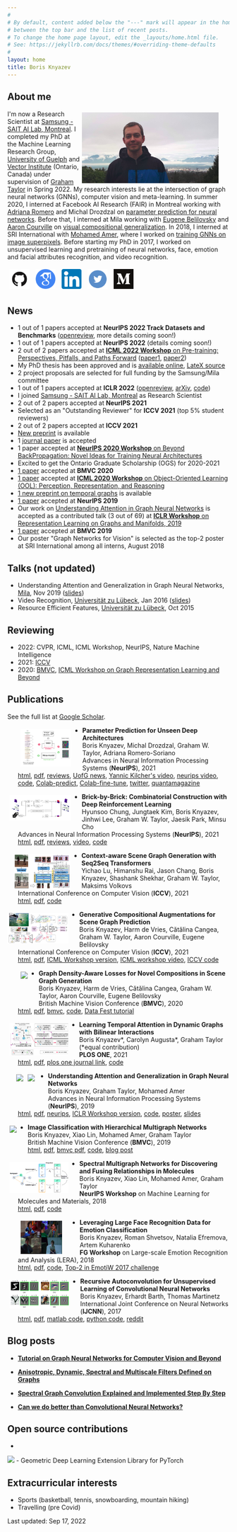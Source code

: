 ```yaml
---
#
# By default, content added below the "---" mark will appear in the home page
# between the top bar and the list of recent posts.
# To change the home page layout, edit the _layouts/home.html file.
# See: https://jekyllrb.com/docs/themes/#overriding-theme-defaults
#
layout: home
title: Boris Knyazev
---
```


## About me

<img src="assets/boris_5.png" height="160" style="float:right; margin:5px 25px 5px 5px">

I'm now a Research Scientist at [Samsung - SAIT AI Lab, Montreal](https://www.sait.samsung.co.kr/saithome/about/labs.do). I completed my PhD at the Machine Learning Research Group, [University of Guelph](https://uoguelph.ca/) and [Vector Institute](https://vectorinstitute.ai/) (Ontario, Canada) under supervision of [Graham Taylor](https://www.gwtaylor.ca/) in Spring 2022. My research interests lie at the intersection of graph neural networks (GNNs), computer vision and meta-learning.
In summer 2020, I interned at Facebook AI Research (FAIR) in Montreal working with [‪Adriana Romero](https://sites.google.com/site/adriromsor/) and Michal Drozdzal on [parameter prediction for neural networks](https://github.com/facebookresearch/ppuda). 
Before that, I interned at Mila working with [Eugene Belilovsky](http://eugenium.github.io/) and [Aaron Courville](https://mila.quebec/en/person/aaron-courville/) on [visual compositional generalization](https://github.com/bknyaz/sgg). In 2018, I interned at SRI International with [Mohamed Amer](https://mohamedramer.com/), where I worked on [training GNNs on image superpixels](https://github.com/bknyaz/bmvc_2019).
Before starting my PhD in 2017, I worked on unsupervised learning and pretraining of neural networks, face, emotion and facial attributes recognition, and video recognition.

<a href="https://github.com/bknyaz">
<img src="assets/github.png" height="45" style="float:top; margin:5px"></a>
<a href="https://scholar.google.ca/citations?user=Dp9VFB0AAAAJ&hl">
<img src="assets/google_scholar.png" height="45" style="float:top; margin:5px"></a>
<a href="https://www.linkedin.com/in/boris-knyazev-39690948/">
<img src="assets/linkedin.png" height="45" style="float:top; margin:5px"></a>
<a href="https://twitter.com/BorisAKnyazev">
<img src="assets/twitter.png" height="45" style="float:top; margin:5px"></a>
<a href="https://medium.com/@BorisAKnyazev">
<img src="assets/medium.png" height="45" style="float:top; margin:5px"></a>

## News

- 1 out of 1 papers accepted at **NeurIPS 2022 Track Datasets and Benchmarks** ([openreview](https://openreview.net/forum?id=MOCZI3h8Ye), more details coming soon!)
- 1 out of 1 papers accepted at **NeurIPS 2022** (details coming soon!)
- 2 out of 2 papers accepted at [**ICML 2022 Workshop** on Pre-training: Perspectives, Pitfalls, and Paths Forward](https://pretraining.github.io/) ([paper1](https://arxiv.org/abs/2207.10049), [paper2](https://arxiv.org/abs/2207.10951))
- My PhD thesis has been approved and is [available online](https://atrium.lib.uoguelph.ca/xmlui/handle/10214/26824), [LateX source](https://github.com/uoguelph-mlrg/phdthesis_boris)
- 2 project proposals are selected for full funding by the Samsung/Mila committee 
- 1 out of 1 papers accepted at **ICLR 2022** ([openreview](https://openreview.net/forum?id=EnwCZixjSh), [arXiv](https://arxiv.org/abs/2201.09871), [code](https://github.com/uoguelph-mlrg/GGM-metrics))
- I joined [Samsung - SAIT AI Lab, Montreal](https://www.sait.samsung.co.kr/saithome/about/labs.do) as Research Scientist
- 2 out of 2 papers accepted at **NeurIPS 2021**
- Selected as an "Outstanding Reviewer" for **ICCV 2021** (top 5% student reviewers)
- 2 out of 2 papers accepted at **ICCV 2021**
- [New preprint](https://arxiv.org/abs/2007.05756) is available
- 1 [journal paper](https://journals.plos.org/plosone/article?id=10.1371/journal.pone.0247936) is accepted
- 1 paper accepted at [**NeurIPS 2020 Workshop** on Beyond BackPropagation: Novel Ideas for Training Neural Architectures](https://beyondbackprop.github.io/)
- Excited to get the Ontario Graduate Scholarship (OGS) for 2020-2021
- [1 paper](https://arxiv.org/abs/2005.08230) accepted at **BMVC 2020**
- [1 paper](https://arxiv.org/abs/2007.05756) accepted at [**ICML 2020 Workshop** on Object-Oriented Learning (OOL): Perception, Representation, and Reasoning](https://oolworkshop.github.io/program/ool_21.html)
- [1 new preprint on temporal graphs](https://arxiv.org/abs/1909.10367) is available
- [1 paper](https://arxiv.org/abs/1905.02850) accepted at **NeurIPS 2019**
- Our work on [Understanding Attention in Graph Neural Networks](https://rlgm.github.io/papers/54.pdf) is accepted as a contributed talk (3 out of 69) at [**ICLR Workshop** on Representation Learning on Graphs and Manifolds, 2019](https://rlgm.github.io/papers/)
- [1 paper](https://arxiv.org/abs/1907.09000) accepted at **BMVC 2019**
- Our poster "Graph Networks for Vision" is selected as the top-2 poster at SRI International among all interns, August 2018

## Talks (not updated)

- Understanding Attention and Generalization in Graph Neural Networks, [Mila](https://mila.quebec/), Nov 2019 ([slides](https://drive.google.com/open?id=1HcmhSEnf8ll6-BxXK1PiGzcXDa6BbKnC))
- Video Recognition, [Universität zu Lübeck](https://www.inb.uni-luebeck.de/home.html), Jan 2016 ([slides](https://drive.google.com/file/d/1zQBsY2O9a9w7to9toiu1xNbnBxqnsyqi/view?usp=sharing))
- Resource Efficient Features, [Universität zu Lübeck](https://www.inb.uni-luebeck.de/home.html), Oct 2015

## Reviewing

- 2022: CVPR, ICML, ICML Workshop, NeurIPS, Nature Machine Intelligence
- 2021: [ICCV](http://iccv2021.thecvf.com/home)
- 2020: [BMVC](https://www.bmvc2020-conference.com/),  [ICML Workshop on Graph Representation Learning and Beyond](https://grlplus.github.io/)

## Publications

See the full list at [Google Scholar](https://scholar.google.ca/citations?user=Dp9VFB0AAAAJ&hl).

<img src="assets/ghn2.png" height="85" style="float:left; margin:5px 25px 0px 30px">

- **Parameter Prediction for Unseen Deep Architectures**<br/>
Boris Knyazev, Michal Drozdzal, Graham W. Taylor, Adriana Romero-Soriano<br/>
Advances in Neural Information Processing Systems (**NeurIPS**), 2021 <br/>
[html](https://arxiv.org/abs/2110.13100), [pdf](papers/ppuda_neurips2021.pdf), [reviews](https://openreview.net/forum?id=vqHak8NLk25), [UofG news](https://news.uoguelph.ca/2022/01/u-of-g-engineers-share-benefits-of-machine-learning-advance/), [Yannic Kilcher's video](https://youtu.be/3HUK2UWzlFA), [neurips video](https://recorder-v3.slideslive.com/?share=48783&s=9eaa2f2d-b9a5-4d7e-a127-98d96f52ff49), [code](https://github.com/facebookresearch/ppuda), [Colab-predict](https://colab.research.google.com/drive/1fU0JU6p73QThJiakFPLNoOmkbDEYw2xf?usp=sharing), [Colab-fine-tune](https://colab.research.google.com/drive/1IH86johwAmwkyLv7KQgg23IptD6JkEqe?usp=sharing), [twitter](https://twitter.com/BorisAKnyazev/status/1452813952719761416), [quantamagazine](https://www.quantamagazine.org/researchers-build-ai-that-builds-ai-20220125/)

<img src="assets/b3.png" height="57" style="float:left; margin:5px 25px 20px 5px">

- **Brick-by-Brick: Combinatorial Construction with Deep Reinforcement Learning**<br/>
Hyunsoo Chung, Jungtaek Kim, Boris Knyazev, Jinhwi Lee, Graham W. Taylor, Jaesik Park, Minsu Cho <br/>
Advances in Neural Information Processing Systems (**NeurIPS**), 2021 <br/>
[html](https://arxiv.org/abs/2110.15481), [pdf](https://arxiv.org/pdf/2110.15481.pdf), [reviews](https://openreview.net/forum?id=c1p817YZAx6), [video](https://recorder-v3.slideslive.com/#/share?share=50391&s=83fe5538-73e2-4001-874e-cc36c6ded861), [code](https://github.com/POSTECH-CVLab/Brick-by-Brick)

<img src="assets/seq2seq.png" height="80" style="float:left; margin:5px 25px 0px 15px">

- **Context-aware Scene Graph Generation with Seq2Seq Transformers**<br/>
Yichao Lu, Himanshu Rai, Jason Chang, Boris Knyazev, Shashank Shekhar, Graham W. Taylor, Maksims Volkovs<br/> 
International Conference on Computer Vision (**ICCV**), 2021 <br/>
[html](https://openaccess.thecvf.com/content/ICCV2021/html/Lu_Context-Aware_Scene_Graph_Generation_With_Seq2Seq_Transformers_ICCV_2021_paper.html), [pdf](http://www.cs.utoronto.ca/~mvolkovs/ICCV2021_Transformer_SGG.pdf), [code](https://github.com/layer6ai-labs/SGG-Seq2Seq)

<img src="assets/gan.png" height="69" style="float:left; margin:5px 25px 0px 0px">

- **Generative Compositional Augmentations for Scene Graph Prediction**<br/>
Boris Knyazev, Harm de Vries, Cătălina Cangea, Graham W. Taylor, Aaron Courville, Eugene Belilovsky<br/> 
International Conference on Computer Vision (**ICCV**), 2021 <br/> 
[html](https://arxiv.org/abs/2007.05756), [pdf](https://arxiv.org/pdf/2007.05756.pdf), [ICML Workshop version](https://github.com/oolworkshop/oolworkshop.github.io/blob/master/pdf/OOL_21.pdf), [ICML workshop video](https://oolworkshop.github.io/program/ool_21.html), [ICCV code](https://github.com/bknyaz/sgg)


<img src="https://github.com/bknyaz/sgg/blob/master/figs/2320504_ours_zs_graph_ours.png?raw=true" height="73" style="float:left; margin:5px 25px 5px 30px">

- **Graph Density-Aware Losses for Novel Compositions in Scene Graph Generation**<br/>
Boris Knyazev, Harm de Vries, Cătălina Cangea, Graham W. Taylor, Aaron Courville, Eugene Belilovsky<br/> British Machine Vision Conference (**BMVC**), 2020 <br/>[html](https://arxiv.org/abs/2005.08230), [pdf](https://arxiv.org/pdf/2005.08230.pdf), [bmvc](https://www.bmvc2020-conference.com/conference/papers/paper_0378.html), [code](https://github.com/bknyaz/sgg), [Data Fest tutorial](https://www.youtube.com/watch?v=tMLj9TcLgPg)


<img src="assets/ldg.png" height="73" style="float:left; margin:5px 25px 5px 5px">

- **Learning Temporal Attention in Dynamic Graphs with Bilinear Interactions**<br/>
Boris Knyazev\*, Carolyn Augusta\*, Graham Taylor (\*equal contribution) <br/>**PLOS ONE**, 2021 <br/> [html](https://arxiv.org/abs/1909.10367), [pdf](https://arxiv.org/pdf/1909.10367.pdf), [plos one journal link](https://journals.plos.org/plosone/article?id=10.1371/journal.pone.0247936), [code](https://github.com/uoguelph-mlrg/LDG)


<img src="https://raw.githubusercontent.com/bknyaz/graph_attention_pool/master/data/mnist_animation.gif" height="75" style="float:left; margin:5px 5px 5px 20px">
<img src="https://raw.githubusercontent.com/bknyaz/graph_attention_pool/master/data/triangles_animation.gif" height="75" style="float:left; margin:5px 30px 5px 5px">

- **Understanding Attention and Generalization in Graph Neural Networks**<br/> Boris Knyazev, Graham Taylor, Mohamed Amer<br/> Advances in Neural Information Processing Systems (**NeurIPS**), 2019 <br/>[html](https://arxiv.org/abs/1905.02850), [pdf](https://arxiv.org/pdf/1905.02850.pdf), [neurips](https://papers.nips.cc/paper/8673-understanding-attention-and-generalization-in-graph-neural-networks), [ICLR Workshop version](https://rlgm.github.io/papers/54.pdf), [code](https://github.com/bknyaz/graph_attention_pool), [poster](https://drive.google.com/open?id=1COefg8JADh7mgI1uh0vB6euadpOmjH27), [slides](https://drive.google.com/open?id=1HcmhSEnf8ll6-BxXK1PiGzcXDa6BbKnC)


<img src="https://miro.medium.com/max/995/0*DQEo8wicTlkyZeC1" height="70" style="float:left; margin:5px 25px 5px 5px">

- **Image Classification with Hierarchical Multigraph Networks**<br/> Boris Knyazev, Xiao Lin, Mohamed Amer, Graham Taylor<br/> British Machine Vision Conference (**BMVC**), 2019 <br/>[html](https://arxiv.org/abs/1907.09000), [pdf](https://arxiv.org/pdf/1907.09000.pdf), [bmvc pdf](https://bmvc2019.org/wp-content/uploads/papers/1186-paper.pdf), [code](https://github.com/bknyaz/bmvc_2019), [blog post](https://towardsdatascience.com/can-we-do-better-than-convolutional-neural-networks-46ed90fed807)


<img src="assets/neuripsW2018.png" height="70" style="float:left; margin:5px 25px 5px 5px">

- **Spectral Multigraph Networks for Discovering and Fusing Relationships in Molecules**<br/> Boris Knyazev, Xiao Lin, Mohamed Amer, Graham Taylor<br/>**NeurIPS Workshop** on Machine Learning for Molecules and Materials, 2018<br/> [html](https://arxiv.org/abs/1811.09595), [pdf](https://arxiv.org/pdf/1811.09595.pdf), [code](https://github.com/bknyaz/graph_nn)


<img src="assets/emotiw.png" height="75" style="float:left; margin:5px 40px 5px 30px">

- **Leveraging Large Face Recognition Data for Emotion Classification**<br/>Boris Knyazev, Roman Shvetsov, Natalia Efremova, Artem Kuharenko<br/>**FG Workshop** on Large-scale Emotion Recognition and Analysis (LERA), 2018<br/>
[html](https://arxiv.org/abs/1711.04598), [pdf](https://arxiv.org/pdf/1711.04598.pdf), [code](https://github.com/bknyaz/emotiw), [Top-2 in EmotiW 2017 challenge](https://sites.google.com/site/emotiwchallenge/)


<img src="assets/ijcnn.png" height="65" style="float:left; margin:5px 25px 5px 5px">

- **Recursive Autoconvolution for Unsupervised Learning of Convolutional Neural Networks**<br/> Boris Knyazev, Erhardt Barth, Thomas Martinetz<br/> International Joint Conference on Neural Networks (**IJCNN**), 2017<br/>[html](https://arxiv.org/abs/1606.00611), [pdf](https://arxiv.org/pdf/1606.00611.pdf), [matlab code](https://github.com/bknyaz/autocnn_unsup), [python code](https://github.com/bknyaz/autocnn_unsup_py), [reddit](https://www.reddit.com/r/MachineLearning/comments/bgegk0/recursive_autoconvolution_for_unsupervised/)


## Blog posts

- **[Tutorial on Graph Neural Networks for Computer Vision and Beyond](https://medium.com/@BorisAKnyazev/tutorial-on-graph-neural-networks-for-computer-vision-and-beyond-part-1-3d9fada3b80d)**

- **[Anisotropic, Dynamic, Spectral and Multiscale Filters Defined on Graphs](https://towardsdatascience.com/tutorial-on-graph-neural-networks-for-computer-vision-and-beyond-part-2-be6d71d70f49)**

- **[Spectral Graph Convolution Explained and Implemented Step By Step](https://towardsdatascience.com/spectral-graph-convolution-explained-and-implemented-step-by-step-2e495b57f801)**

- **[Can we do better than Convolutional Neural Networks?](https://towardsdatascience.com/can-we-do-better-than-convolutional-neural-networks-46ed90fed807)**

## Open source contributions

- <a href="https://github.com/rusty1s/pytorch_geometric">
<img src="https://raw.githubusercontent.com/rusty1s/pytorch_geometric/master/docs/source/_static/img/pyg_logo_text.svg?sanitize=true" height="48"></a> - Geometric Deep Learning Extension Library for PyTorch

## Extracurricular interests

- Sports (basketball, tennis, snowboarding, mountain hiking)
- Travelling (pre Covid)

Last updated: Sep 17, 2022
